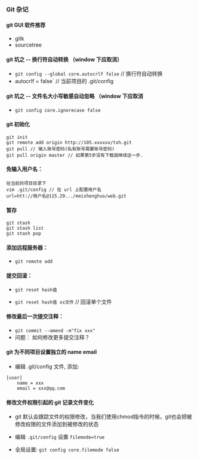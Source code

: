 ### Git 杂记

#### git GUI 软件推荐
* gitk
* sourcetree


#### git 坑之 -- 换行符自动转换 （window 下应取消）
* `git config --global core.autocrlf false` // 换行符自动转换
*  autocrlf = false` // 当前项目的 .git/config


#### git 坑之 -- 文件名大小写敏感自动忽略 （window 下应取消
* `git config core.ignorecase false`


#### git 初始化
```
git init
git remote add origin http://105.xxxxxx/txh.git
git pull // 输入账号密码(私有账号需要账号密码)
git pull origin master // 如果第5步没有下载就继续这一步.
```


#### 免输入用户名：
```
在当前的项目目录下
vim .git/config // 在 url 上配置用户名
url=htt://用户名@115.29.../meishenghuo/web.git
```


#### 暂存
```
git stash
git stash list
git stash pop
```


#### 添加远程服务器：
* `git remote add`


#### 提交回滚：
* `git reset hash值`

* `git reset hash值 xx文件` // 回滚单个文件


#### 修改最后一次提交注释：
* `git commit --amend -m"fix xxx"`
* 问题： 如何修改更多提交注释？


#### git 为不同项目设置独立的 name email
* 编辑 .git/config 文件, 添加:
```
[user]
    name = xxx
    email = xxx@qq.com
```    


#### 修改文件权限引起的 git 记录文件变化
* git 默认会跟踪文件的权限修改，当我们使用chmod指令的时候，git也会把被修改权限的文件添加到被修改的状态

* 编辑 `.git/config` 设置 `filemode=true`

* 全局设置: `git config core.filemode false`